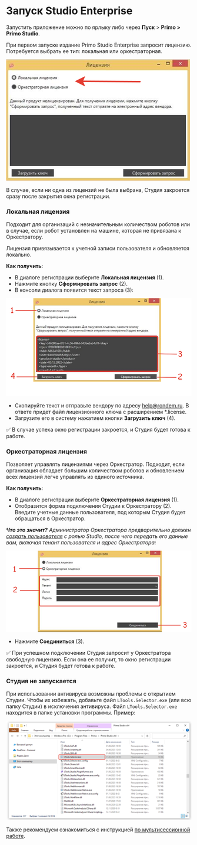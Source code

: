 # Запуск Studio Enterprise

Запустить приложение можно по ярлыку либо через **Пуск** > **Primo > Primo Studio**.

При первом запуске издание Primo Studio Enterprise запросит лицензию. Потребуется выбрать ее тип: локальная или оркестраторная. 

![](<../../.gitbook/assets/Лицензии в Студии.png>)

В случае, если ни одна из лицензий не была выбрана, Студия закроется сразу после закрытия окна регистрации. 

### Локальная лицензия

Подходит для организаций с незначительным количеством роботов или в случае, если робот установлен на машине, которая не привязана к Оркестратору. 

Лицензия привязывается к учетной записи пользователя и обновляется локально.

**Как получить**: 
* В диалоге регистрации выберите **Локальная лицензия** (1).
* Нажмите кнопку **Сформировать запрос** (2).
* В консоли диалога появится текст запроса (3):

![](<../../.gitbook/assets/local-license-for-studio.png>)
    
* Скопируйте текст и отправьте вендору по адресу [help@rondem.ru](mailto:help@rondem.ru). В ответе придет файл лицензионного ключа с расширением \*.license.
* Загрузите его в систему нажатием кнопки **Загрузить ключ** (4). 
    
:white_check_mark: В случае успеха окно регистрации закроется, и Студия будет готова к работе. 

### Оркестраторная лицензия

Позволяет управлять лицензиями через Оркестратор. Подходит, если организация обладает большим количеством роботов и обновлением всех лицензий легче управлять из единого источника. 

**Как получить**: 
* В диалоге регистрации выберите **Оркестраторная лицензия** (1).
* Отобразится форма подключения Студии к Оркестратору (2). Введите учетные данные пользователя, под которым Студия будет обращаться в Оркестратор.

***Что это значит?** Администратор Оркестратора предварительно должен [создать пользователя](https://docs.primo-rpa.ru/primo-rpa/orchestrator/settings/users/orch-users) с ролью Studio, после чего передать его данные вам, включая тенант пользователя и адрес Оркестратора:*

![](<../../.gitbook/assets/orch-license-for-studio.png>)

* Нажмите **Соединиться** (3).

:white_check_mark: При успешном подключении Студия запросит у Оркестратора свободную лицензию. Если она ее получит, то окно регистрации закроется, и Студия будет готова к работе. 

### Студия не запускается
При использовании антивируса возможны проблемы с открытием Студии. Чтобы их избежать, добавьте файл `LTools.Selector.exe` (или всю папку Студии) в исключения антивируса. Файл `LTools.Selector.exe` находится в папке установки программы. Пример:

![](<../../.gitbook/assets/ltools.selector.exe-here.png>)

Также рекомендуем ознакомиться с инструкцией [по мультисессионной работе](https://docs.primo-rpa.ru/primo-rpa/primo-studio/settings/multisession).
